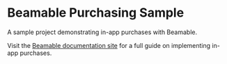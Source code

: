 # Beamable Purchasing Sample

A sample project demonstrating in-app purchases with Beamable.

Visit the [Beamable documentation site](https://docs.beamable.com/docs/stores-android-iap) for a full guide on implementing in-app purchases.
